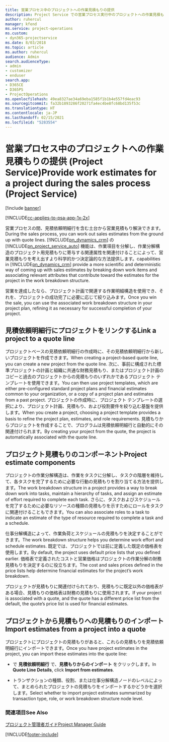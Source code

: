 ```yaml
---
title: 営業プロセス中のプロジェクトへの作業見積もりの提供
description: Project Service での営業プロセス実行中のプロジェクトへの作業見積もりの提供方法
author: ruhercul
manager: kfend
ms.service: project-operations
ms.custom:
- dyn365-projectservice
ms.date: 8/03/2018
ms.topic: article
ms.author: ruhercul
audience: Admin
search.audienceType:
- admin
- customizer
- enduser
search.app:
- D365CE
- D365PS
- ProjectOperations
ms.openlocfilehash: 49ea8327ae34a69eba1585f1b1b4e557fd4eac93
ms.sourcegitcommit: fa32b1893286f20271fa4ec4be8fc68bd135f53c
ms.translationtype: HT
ms.contentlocale: ja-JP
ms.lasthandoff: 02/15/2021
ms.locfileid: "5283554"
---
```

# <a name="provide-work-estimates-for-a-project-during-the-sales-process-project-service"></a><span data-ttu-id="a819b-103">営業プロセス中のプロジェクトへの作業見積もりの提供 (Project Service)</span><span class="sxs-lookup"><span data-stu-id="a819b-103">Provide work estimates for a project during the sales process (Project Service)</span></span>

[!include [banner](../includes/psa-now-project-operations.md)]

[!INCLUDE[cc-applies-to-psa-app-1x-2x](../includes/cc-applies-to-psa-app-1x-2x.md)]

<span data-ttu-id="a819b-104">営業プロセスの間、見積依頼明細行を含む土台から営業見積もり解決できます。</span><span class="sxs-lookup"><span data-stu-id="a819b-104">During the sales process, you can work out sales estimates from the ground up with quote lines.</span></span> [!INCLUDE[pn_dynamics_crm](../includes/pn-dynamics-crm.md)] <span data-ttu-id="a819b-105">の [!INCLUDE[pn_project_service_auto](../includes/pn-project-service-auto.md)] 機能は、作業項目を分解し、作業分解構造のプロジェクト用見積もりに寄与する関連属性を関連付けることによって、営業見積もりを考え出すより科学的かつ決定論的な方法提供します。</span><span class="sxs-lookup"><span data-stu-id="a819b-105">capabilities in [!INCLUDE[pn_dynamics_crm](../includes/pn-dynamics-crm.md)] provide a more scientific and deterministic way of coming up with sales estimates by breaking down work items and associating relevant attributes that contribute toward the estimates for the project in the work breakdown structure.</span></span>  
  
 <span data-ttu-id="a819b-106">営業を達成したなら、プロジェクト計画で関連する作業明細構造を使用でき、それを、プロジェクトの成功完了に必要に応じて絞り込みます。</span><span class="sxs-lookup"><span data-stu-id="a819b-106">Once you win the sale, you can use the associated work breakdown structure in your project plan, refining it as necessary for successful completion of your project.</span></span>  
  
## <a name="link-a-project-to-a-quote-line"></a><span data-ttu-id="a819b-107">見積依頼明細行にプロジェクトをリンクする</span><span class="sxs-lookup"><span data-stu-id="a819b-107">Link a project to a quote line</span></span>  
 <span data-ttu-id="a819b-108">プロジェクトベースの見積依頼明細行の作成時に、その見積依頼明細行から新しいプロジェクトを作成できます。</span><span class="sxs-lookup"><span data-stu-id="a819b-108">When creating a project-based quote line, you can create a new project from the quote line.</span></span> <span data-ttu-id="a819b-109">次に、事前に構成された標準プロジェクトの計画と組織に共通な財務見積もり、またはプロジェクト計画のコピーと過去のプロジェクトからの見積もりのいずれかであるプロジェクト テンプレートを使用できます。</span><span class="sxs-lookup"><span data-stu-id="a819b-109">You can then use project templates, which are either pre-configured standard project plans and financial estimates common to your organization, or a copy of a project plan and estimates from a past project.</span></span> <span data-ttu-id="a819b-110">プロジェクトの作成時に、プロジェクト テンプレートの選択により、プロジェクト計画、見積もり、および役割要件を絞り込む基盤を提供します。</span><span class="sxs-lookup"><span data-stu-id="a819b-110">When you create a project, choosing a project template provides a basis to refine the project plan, estimates, and role requirements.</span></span> <span data-ttu-id="a819b-111">見積もりからプロジェクトを作成することで、プログラムは見積依頼明細行と自動的にその関連付けられます。</span><span class="sxs-lookup"><span data-stu-id="a819b-111">By creating your project from the quote, the project is automatically associated with the quote line.</span></span>  
  
## <a name="project-estimate-components"></a><span data-ttu-id="a819b-112">プロジェクト見積もりのコンポーネント</span><span class="sxs-lookup"><span data-stu-id="a819b-112">Project estimate components</span></span>  
 <span data-ttu-id="a819b-113">プロジェクトの作業分解構造は、作業をタスクに分解し、タスクの階層を維持して、各タスクを完了するために必要な行動の見積もりを割り当てる方法を提供します。</span><span class="sxs-lookup"><span data-stu-id="a819b-113">The work breakdown structure in a project provides a way to break down work into tasks, maintain a hierarchy of tasks, and assign an estimate of effort required to complete each task.</span></span> <span data-ttu-id="a819b-114">さらに、タスクおよびスケジュールを完了するために必要なリソースの種類の見積もりを示すためにロールをタスクに関連付けることもできます。</span><span class="sxs-lookup"><span data-stu-id="a819b-114">You can also associate roles to a task to indicate an estimate of the type of resource required to complete a task and a schedule.</span></span>  
  
 <span data-ttu-id="a819b-115">仕事分解構造によって、作業負荷とスケジュールの見積もりを決定することができます。</span><span class="sxs-lookup"><span data-stu-id="a819b-115">The work breakdown structure helps you determine work effort and schedule estimates.</span></span> <span data-ttu-id="a819b-116">既定では、プロジェクトでは前に定義した既定の価格表を使用します。</span><span class="sxs-lookup"><span data-stu-id="a819b-116">By default, the project uses default price lists that you defined earlier.</span></span> <span data-ttu-id="a819b-117">価格表で定義されたコストと営業価格はプロジェクトの作業分解の財務見積もりを決定するのに役立ちます。</span><span class="sxs-lookup"><span data-stu-id="a819b-117">The cost and sales prices defined in the price lists help determine financial estimates for the project’s work breakdown.</span></span>  
  
 <span data-ttu-id="a819b-118">プロジェクトが見積もりに関連付けられており、見積もりに既定以外の価格表がある場合、見積もりの価格表は財務の見積もりに使用されます。</span><span class="sxs-lookup"><span data-stu-id="a819b-118">If your project is associated with a quote, and the quote has a different price list from the default, the quote’s price list is used for financial estimates.</span></span>  
  
## <a name="import-estimates-from-a-project-into-a-quote"></a><span data-ttu-id="a819b-119">プロジェクトから見積もりへの見積もりのインポート</span><span class="sxs-lookup"><span data-stu-id="a819b-119">Import estimates from a project into a quote</span></span>  
 <span data-ttu-id="a819b-120">プロジェクトにプロジェクトの見積もりがあると、これらの見積もりを見積依頼明細行にインポートできます。</span><span class="sxs-lookup"><span data-stu-id="a819b-120">Once you have project estimates in the project, you can import these estimates into the quote line:</span></span>  
  
-   <span data-ttu-id="a819b-121">で **見積依頼明細行** で、**見積もりからのインポート** をクリックします。</span><span class="sxs-lookup"><span data-stu-id="a819b-121">In **Quote Line Details**, click **Import from estimates**.</span></span> 

-   <span data-ttu-id="a819b-122">トランザクションの種類、役割、または仕事分解構造ノードのレベルによって、まとめられたプロジェクトの見積もりをインポートするかどうかを選択します。</span><span class="sxs-lookup"><span data-stu-id="a819b-122">Select whether to import project estimates summarized by transaction type, role, or work breakdown structure node level.</span></span>  
  
### <a name="see-also"></a><span data-ttu-id="a819b-123">関連項目</span><span class="sxs-lookup"><span data-stu-id="a819b-123">See Also</span></span>  
 [<span data-ttu-id="a819b-124">プロジェクト管理者ガイド</span><span class="sxs-lookup"><span data-stu-id="a819b-124">Project Manager Guide</span></span>](../psa/project-manager-guide.md)


[!INCLUDE[footer-include](../includes/footer-banner.md)]